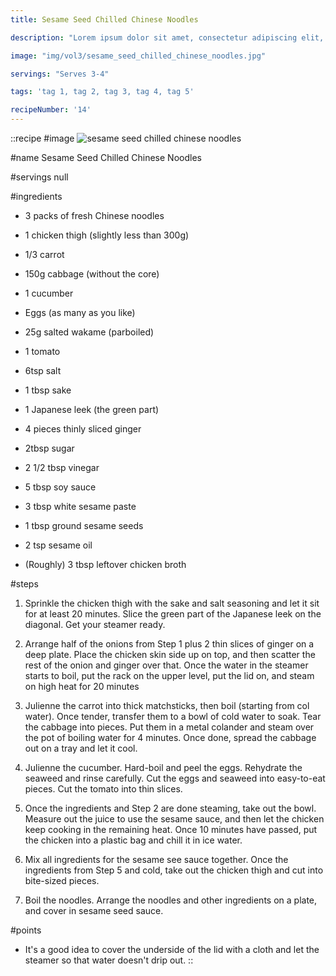 ```yaml
---
title: Sesame Seed Chilled Chinese Noodles

description: "Lorem ipsum dolor sit amet, consectetur adipiscing elit, sed do eiusmod tempor incididunt ut labore et dolore magna aliqua. Tincidunt eget nullam non nisi est sit amet facilisis."

image: "img/vol3/sesame_seed_chilled_chinese_noodles.jpg"

servings: "Serves 3-4"

tags: 'tag 1, tag 2, tag 3, tag 4, tag 5'

recipeNumber: '14'
---
```


::recipe
#image
![sesame seed chilled chinese noodles](/img/vol3/sesame_seed_chilled_chinese_noodles.jpg)

#name
Sesame Seed Chilled Chinese Noodles

#servings
null

#ingredients
- 3 packs of fresh Chinese noodles
- 1 chicken thigh (slightly less than 300g)
- 1/3 carrot
- 150g cabbage (without the core)
- 1 cucumber
- Eggs (as many as you like)
- 25g salted wakame (parboiled)
- 1 tomato

- 6tsp salt
- 1 tbsp sake
- 1 Japanese leek (the green part)
- 4 pieces thinly sliced ginger

- 2tbsp sugar
- 2 1/2 tbsp vinegar
- 5 tbsp soy sauce
- 3 tbsp white sesame paste
- 1 tbsp ground sesame seeds
- 2 tsp sesame oil
- (Roughly) 3 tbsp leftover chicken broth

#steps
1. Sprinkle the chicken thigh with the sake and salt seasoning and let it sit for at least 20 minutes. Slice the green part of the Japanese leek on the diagonal. Get your steamer ready.

2. Arrange half of the onions from Step 1 plus 2 thin slices of ginger on a deep plate. Place the chicken skin side up on top, and then scatter the rest of the onion and ginger over that. Once the water in the steamer starts to boil, put the rack on the upper level, put the lid on, and steam on high heat for 20 minutes

3. Julienne the carrot into thick matchsticks, then boil (starting from col water). Once tender, transfer them to a bowl of cold water to soak. Tear the cabbage into pieces. Put them in a metal colander and steam over the pot of boiling water for 4 minutes. Once done, spread the cabbage out on a tray and let it cool.

4. Julienne the cucumber. Hard-boil and peel the eggs. Rehydrate the seaweed and rinse carefully. Cut the eggs and seaweed into easy-to-eat pieces. Cut the tomato into thin slices.

5. Once the ingredients and Step 2 are done steaming, take out the bowl. Measure out the juice to use the sesame sauce, and then let the chicken keep cooking in the remaining heat. Once 10 minutes have passed, put the chicken into a plastic bag and chill it in ice water.

6. Mix all ingredients for the sesame see sauce together. Once the ingredients from Step 5 and cold, take out the chicken thigh and cut into bite-sized pieces.

7. Boil the noodles. Arrange the noodles and other ingredients on a plate, and cover in sesame seed sauce.

#points
- It's a good idea to cover the underside of the lid with a cloth and let the steamer so that water doesn't drip out.
::
